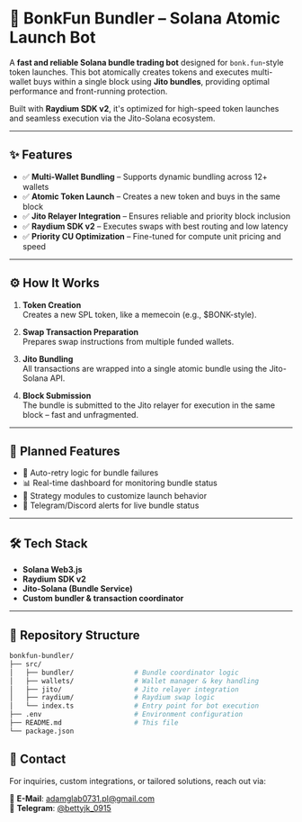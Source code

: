 # 🚀 BonkFun Bundler – Solana Atomic Launch Bot

A **fast and reliable Solana bundle trading bot** designed for `bonk.fun`-style token launches. This bot atomically creates tokens and executes multi-wallet buys within a single block using **Jito bundles**, providing optimal performance and front-running protection.

Built with **Raydium SDK v2**, it's optimized for high-speed token launches and seamless execution via the Jito-Solana ecosystem.

---

## ✨ Features

- ✅ **Multi-Wallet Bundling** – Supports dynamic bundling across 12+ wallets
- ✅ **Atomic Token Launch** – Creates a new token and buys in the same block
- ✅ **Jito Relayer Integration** – Ensures reliable and priority block inclusion
- ✅ **Raydium SDK v2** – Executes swaps with best routing and low latency
- ✅ **Priority CU Optimization** – Fine-tuned for compute unit pricing and speed

---

## ⚙️ How It Works

1. **Token Creation**  
   Creates a new SPL token, like a memecoin (e.g., $BONK-style).

2. **Swap Transaction Preparation**  
   Prepares swap instructions from multiple funded wallets.

3. **Jito Bundling**  
   All transactions are wrapped into a single atomic bundle using the Jito-Solana API.

4. **Block Submission**  
   The bundle is submitted to the Jito relayer for execution in the same block – fast and unfragmented.

---

## 🧪 Planned Features

- 🔄 Auto-retry logic for bundle failures
- 📊 Real-time dashboard for monitoring bundle status
- 🎯 Strategy modules to customize launch behavior
- 📩 Telegram/Discord alerts for live bundle status

---

## 🛠 Tech Stack

- **Solana Web3.js**
- **Raydium SDK v2**
- **Jito-Solana (Bundle Service)**
- **Custom bundler & transaction coordinator**

---

## 📁 Repository Structure

```bash
bonkfun-bundler/
├── src/
│   ├── bundler/               # Bundle coordinator logic
│   ├── wallets/               # Wallet manager & key handling
│   ├── jito/                  # Jito relayer integration
│   ├── raydium/               # Raydium swap logic
│   └── index.ts               # Entry point for bot execution
├── .env                       # Environment configuration
├── README.md                  # This file
└── package.json
```

## 📩 Contact  
For inquiries, custom integrations, or tailored solutions, reach out via:  

📧 **E-Mail**: [adamglab0731.pl@gmail.com](mailto:hyperbuildx@adamglab.dev)  
💬 **Telegram**: [@bettyjk_0915](https://t.me/bettyjk_0915)
